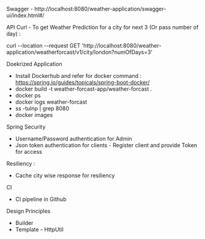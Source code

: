 Swagger - http://localhost:8080/weather-application/swagger-ui/index.html#/

API Curl - To get Weather Prediction for a city for next 3 (Or pass number of day) :

curl --location --request GET 'http://localhost:8080/weather-application/weatherforcast/v1/city/london?numOfDays=3'

Doekrized Application
  - Install Dockerhub and refer for docker command :
       https://spring.io/guides/topicals/spring-boot-docker/ 
  - docker build -t weather-forcast-app/weather-forcast .
  - docker ps
  - docker logs  weather-forcast
  - ss -tulnp | grep 8080 
  - docker images

Spring Security
  - Username/Password authentication for Admin
  - Json token authentication for clients - Register client and provide Token for access

Resiliency :
  - Cache city wise response for resiliency

CI 
  - CI pipeline in Github

Design Principles
  - Builder
  - Template - HttpUtil